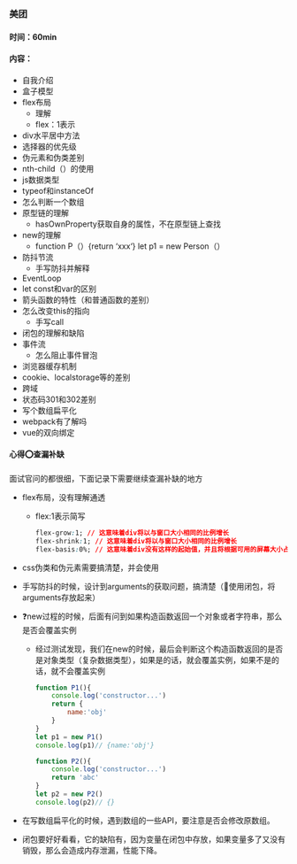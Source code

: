 ### 美团

#### 时间：60min

#### 内容：

- 自我介绍
- 盒子模型
- flex布局
  - 理解
  - flex：1表示
- div水平居中方法
- 选择器的优先级
- 伪元素和伪类差别
- nth-child（）的使用
- js数据类型
- typeof和instanceOf
- 怎么判断一个数组
- 原型链的理解
  - hasOwnProperty获取自身的属性，不在原型链上查找
- new的理解
  - function P（）{return ‘xxx‘} let p1 = new Person（）
- 防抖节流
  - 手写防抖并解释
- EventLoop
- let  const和var的区别
- 箭头函数的特性（和普通函数的差别）
- 怎么改变this的指向
  - 手写call
- 闭包的理解和缺陷
- 事件流
  - 怎么阻止事件冒泡
- 浏览器缓存机制
- cookie、localstorage等的差别
- 跨域
- 状态码301和302差别
- 写个数组扁平化
- webpack有了解吗
- vue的双向绑定

#### 心得⭕查漏补缺

面试官问的都很细，下面记录下需要继续查漏补缺的地方

- flex布局，没有理解通透

  - flex:1表示简写

    ```css
    flex-grow:1; // 这意味着div将以与窗口大小相同的比例增长
    flex-shrink:1; // 这意味着div将以与窗口大小相同的比例增长
    flex-basis:0%; // 这意味着div没有这样的起始值，并且将根据可用的屏幕大小占用屏幕。例如： - 如果包装器中有3个div，则每个div将占用33％。
    ```

    

- css伪类和伪元素需要搞清楚，并会使用

- 手写防抖的时候，设计到arguments的获取问题，搞清楚（💭使用闭包，将arguments存放起来）

- ❓new过程的时候，后面有问到如果构造函数返回一个对象或者字符串，那么是否会覆盖实例

  - 经过测试发现，我们在new的时候，最后会判断这个构造函数返回的是否是对象类型（复杂数据类型），如果是的话，就会覆盖实例，如果不是的话，就不会覆盖实例

    ```js
    function P1(){
        console.log('constructor...')
        return {
            name:'obj'
        }
    }
    let p1 = new P1()
    console.log(p1)// {name:'obj'}
    
    function P2(){
        console.log('constructor...')
        return 'abc'
    }
    let p2 = new P2()
    console.log(p2)// {}
    ```

- 在写数组扁平化的时候，遇到数组的一些API，要注意是否会修改原数组。

- 闭包要好好看看，它的缺陷有，因为变量在闭包中存放，如果变量多了又没有销毁，那么会造成内存泄漏，性能下降。